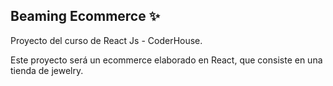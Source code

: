 ## Beaming Ecommerce ✨

Proyecto del curso de React Js - CoderHouse.

Este proyecto será un ecommerce elaborado en React, que consiste en una tienda de jewelry.